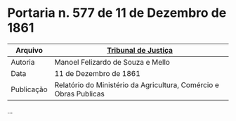 # Portaria n. 577 de 11 de Dezembro de 1861

|Arquivo| [Tribunal de Justiça](http://www.tjrj.jus.br/documents/10136/2478089/painel-15.pdf) |
|-|-|
|Autoria|Manoel Felizardo de Souza e Mello|
|Data|11 de Dezembro de 1861|
|Publicação|Relatório do Ministério da Agricultura, Comércio e Obras Publicas|

...
